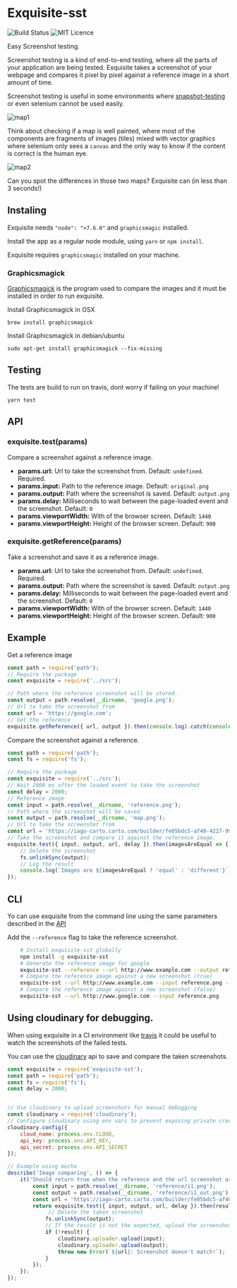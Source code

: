 # Exquisite-sst

![Build Status](https://travis-ci.org/IagoLast/Exquisite.svg?branch=master)
![MIT Licence](https://badges.frapsoft.com/os/mit/mit.svg?v=103)


Easy Screenshot testing.

Screenshot testing is a kind of end-to-end testing, where all the parts of your application are being tested.
Exquisite takes a screenshot of your webpage and compares it pixel by pixel against a reference image in a short amount of time.

Screenshot testing is useful in some environments where [snapshot-testing](https://facebook.github.io/jest/docs/snapshot-testing.html) or
even selenium cannot be used easily.

![map1](https://raw.githubusercontent.com/IagoLast/Exquisite/master/.images/example_1.png)

Think about checking if a map is well painted, where most of the components are fragments of images (tiles) mixed with vector graphics
where selenium only sees a `canvas` and the only way to know if the content is correct is the human eye.

![map2](https://raw.githubusercontent.com/IagoLast/Exquisite/master/.images/example_2.png)

Can you spot the differences in those two maps? Exquisite can (in less than 3 seconds!)

## Instaling
Exquisite needs `"node": ">7.6.0"` and `graphicsmagic` installed.

Install the app as a regular node module, using `yarn` or `npm install`.

Exquisite requires `graphicsmagic` installed on your machine.

### Graphicsmagick
[Graphicsmagick](http://www.graphicsmagick.org/) is the program used to compare the images and it must be installed in order to run exquisite.

Install Graphicsmagick in OSX

    brew install graphicsmagick

Install Graphicsmagick in debian/ubuntu

    sudo apt-get install graphicsmagick --fix-missing
    
## Testing
The tests are build to run on travis, dont worry if failing on your machine!

    yarn test
    

## API

### exquisite.test(params)
Compare a screenshot against a reference image.

 - **params.url:** Url to take the screenshot from. Default: `undefined`. Required.
 - **params.input:** Path to the reference image. Default: `original.png`
 - **params.output:** Path where the screenshot is saved. Default: `output.png`
 - **params.delay:** Milliseconds to wait between the page-loaded event and the screenshot. Default: `0`
 - **params.viewportWidth:** With of the browser screen. Default: `1440`
 - **params.viewportHeight:** Height of the browser screen. Default: `900`

### exquisite.getReference(params)
Take a screenshot and save it as a reference image.

 - **params.url:** Url to take the screenshot from. Default: `undefined`. Required.
 - **params.output:** Path where the screenshot is saved. Default: `output.png`
 - **params.delay:** Milliseconds to wait between the page-loaded event and the screenshot. Default: `0`
 - **params.viewportWidth:** With of the browser screen. Default: `1440`
 - **params.viewportHeight:** Height of the browser screen. Default: `900`

## Example 
Get a reference image

```javascript
const path = require('path');
// Require the package
const exquisite = require('../src');

// Path where the reference screenshot will be stored.
const output = path.resolve(__dirname, 'google.png');
// Url to take the screenshot from
const url = 'https://google.com';
// Get the reference
exquisite.getReference({ url, output }).then(console.log).catch(console.error);
```

Compare the screenshot against a reference.

```javascript
const path = require('path');
const fs = require('fs');

// Require the package
const exquisite = require('../src');
// Wait 2000 ms after the loaded event to take the screenshot
const delay = 2000;
// Reference image
const input = path.resolve(__dirname, 'reference.png');
// Path where the screenshot will be saved
const output = path.resolve(__dirname, 'map.png');
// Url to take the screenshot from
const url = 'https://iago-carto.carto.com/builder/fe05bdc5-af40-4227-9944-ba31e3493728/embed';
// Take the screenshot and compare it against the reference image.
exquisite.test({ input, output, url, delay }).then(imagesAreEqual => {
    // Delete the screenshot
    fs.unlinkSync(output);
    // Log the result
    console.log(`Images are ${imagesAreEqual ? 'equal' : 'different'}`);
});
```


## CLI
Yo can use exquisite from the command line using the same parameters described in the [API](https://github.com/IagoLast/exquisite#api)

Add the `--reference` flag to take the reference screenshot.

```sh
    # Install exquisite-sst globally
    npm install -g exquisite-sst
    # Generate the reference image for google
    exquisite-sst --reference --url http://www.example.com --output reference.png --delay 200 
    # Compare the reference image against a new screenshot (true)
    exquisite-sst --url http://www.example.com --input reference.png --delay 200 
    # Compare the reference image against a new screenshot (false)
    exquisite-sst --url http://www.google.com --input reference.png 
```

## Using cloudinary for debugging.

When using exquisite in a CI environment like [travis](https://docs.travis-ci.com/) it could be useful to watch the screenshots of the failed tests.

You can use the [cloudinary](cloudinary.com) api to save and compare the taken screenshots.

```javascript
const exquisite = require('exquisite-sst');
const path = require('path');
const fs = require('fs');
const delay = 2000;


// Use cloudinary to upload screenshots for manual debugging
const cloudinary = require('cloudinary');
// Configure cloudinary using env vars to prevent exposing private credentials.
cloudinary.config({
    cloud_name: process.env.CLOUD,
    api_key: process.env.API_KEY,
    api_secret: process.env.API_SECRET
});

// Example using mocha
describe('Image comparing', () => {
    it('Should return true when the reference and the url screenshot are equal', () => {
        const input = path.resolve(__dirname, 'reference/i1.png');
        const output = path.resolve(__dirname, 'reference/i1_out.png');
        const url = 'https://iago-carto.carto.com/builder/fe05bdc5-af40-4227-9944-ba31e3493728/embed';
        return exquisite.test({ input, output, url, delay }).then(result => {
             // Delete the taken screenshot
            fs.unlinkSync(output);
            // If the result is not the expected, upload the screenshots and make the test fail
            if (!result) {
                cloudinary.uploader.upload(input);
                cloudinary.uploader.upload(output);
                throw new Error(`${url}: Screenshot doesn't match!`);
            }
        });
    });
});

```
